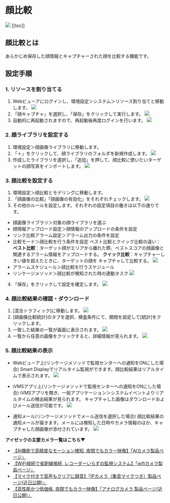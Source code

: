 # 顔比較
![](./images/camera-face-comparison/000.jpg)
[[toc]]

## 顔比較とは
あらかじめ保存した顔情報とキャプチャーされた顔を比較する機能です。

## 設定手順

### 1. リソースを割り当てる
1. Webビューアにログインし、環境設定＞システム＞リソース割り当てと移動します。
![](./images/camera-face-comparison/001.jpg)
2. 「顔キャプチャ」を選択し、「保存」をクリックして実行します。
![](./images/camera-face-comparison/002.jpg)
3. 自動的に再起動されますので、再起動後再度ログインを行います。
![](./images/camera-face-comparison/003.jpg)

### 2. 顔ライブラリを設定する
1. 環境設定＞顔画像ライブラリに移動します。
2. 「＋」をクリックして、顔ライブラリのフォルダを新規作成します。
![](./images/camera-face-comparison/004.jpg)
3. 作成したライブラリを選択し、「追加」を押して、顔比較に使いたいターゲットの顔写真をインポートします。
![](./images/camera-face-comparison/005.jpg)

### 3. 顔比較を設定する
1. 環境設定＞顔比較とモデリングに移動します。
2. 「顔画像の比較」「顔画像の有効化」をそれぞれチェックします。
![](./images/camera-face-comparison/006.jpg)
3. その他のルールを設定します。それぞれの設定項目の働きは以下の通りです。
- 顔画像ライブラリ＞対象の顔ライブラリを選ぶ
- 顔情報アップロード設定＞顔情報のアップロードの条件を設定
- リンク比較アラーム設定＞アラーム出力の条件を設定
- 比較モード＞顔比較を行う条件を設定
    ベスト比較とクイック比較の違い：
    **ベスト比較**：ターゲット顔がエリアから離れた際、ベストスコアの顔画像と
    関連するアラーム情報をアップロードする。
    **クイック比較**：キャプチャーしきい値を超えたときに、ターゲットの顔を
キャプチャして比較する。
![](./images/camera-face-comparison/0007.jpg)
- アラームスケジュール＞顔比較を行うスケジュール
- リンケージメソッド＞顔比較が検知された時の連動タスク
![](./images/camera-face-comparison/0008.jpg)
4. 「保存」をクリックして設定を確定します。
![](./images/camera-face-comparison/0009.jpg)

### 4. 顔比較結果の確認・ダウンロード
1. [混合トラフィック]に移動します。
![](./images/camera-face-comparison/007.jpg)
2. [顔画像比較統計]のタブを選択、検査条件にて、期間を設定して[統計]をクリックします。
3.  一致した結果の一覧が画面に表示されます。
![](./images/camera-face-comparison/008.jpg)
4. 一覧から任意の画像をクリックすると、詳細情報が見られます。
![](./images/camera-face-comparison/009.jpg)

### 5. 顔比較結果の表示
-  Webビューア上(リンケージメソッドで監視センターへの通知をONにした場合)
 Smart Displayでリアルタイム監視ができます。顔比較結果はリアルタイムで表示されます。
![](./images/camera-face-comparison/010.jpg)
   

-  iVMSアプリ上(リンケージメソッドで監視センターへの通知をONにした場合)
iVMSアプリを開き、一般アプリケーション＞システムイベントよりリアルタイムの検出結果が見られます。
   キャプチャした画像はダウンロードおよびメール送信が可能です。
![](./images/camera-face-comparison/011.jpg)
   

-  通知メール(リンケージメソッドでメール送信を選択した場合)
    顔比較結果の通知メールが届きます。メールには検知した日時やカメラ情報のほか、キャプチャした顔画像が添付されています。
    ![](./images/camera-face-comparison/012.jpg)

**アイゼックの主要カメラ一覧はこちら▼**
- [【AI機能で高精度なモーション検知, 夜間でもカラー映像】「AIカメラ製品ページ」](https://isecj.jp/camera/ilc-4m79)
- [【WiFi接続で省配線接続, レコーダーいらずの監視システム】「wifiカメラ製品ページ」](https://isecj.jp/camera/dlc-176-wifi)
- [【マイク付きで音声もクリアに録音】「IPカメラ（集音マイクつき）製品ページ(近日公開)」]()
- [【高性能かつ低価格, 夜間でもカラー映像】「アナログカメラ 製品ページ(近日公開)」]()